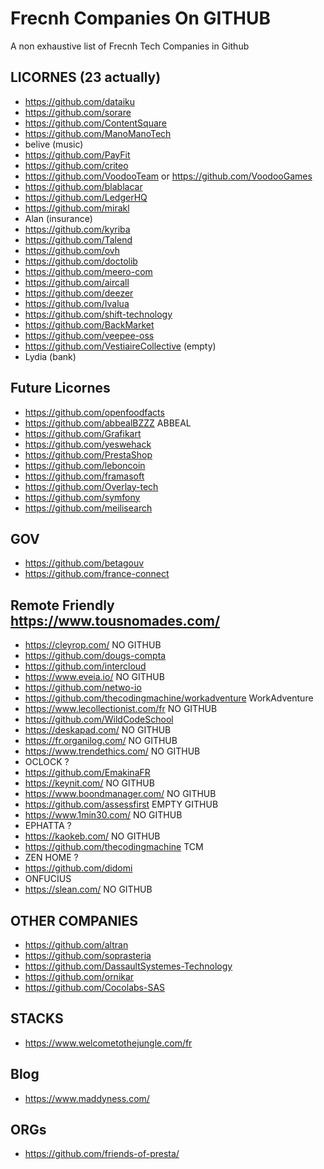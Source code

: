 # Frecnh Companies On GITHUB

A non exhaustive list of Frecnh Tech Companies in Github 

## LICORNES (23 actually)

- https://github.com/dataiku
- https://github.com/sorare
- https://github.com/ContentSquare
- https://github.com/ManoManoTech
- belive (music)
- https://github.com/PayFit
- https://github.com/criteo
- https://github.com/VoodooTeam or https://github.com/VoodooGames
- https://github.com/blablacar
- https://github.com/LedgerHQ
- https://github.com/mirakl
- Alan (insurance)
- https://github.com/kyriba
- https://github.com/Talend
- https://github.com/ovh
- https://github.com/doctolib
- https://github.com/meero-com
- https://github.com/aircall
- https://github.com/deezer
- https://github.com/Ivalua
- https://github.com/shift-technology
- https://github.com/BackMarket
- https://github.com/veepee-oss
- https://github.com/VestiaireCollective (empty)
- Lydia (bank)

## Future Licornes

- https://github.com/openfoodfacts
- https://github.com/abbealBZZZ ABBEAL
- https://github.com/Grafikart
- https://github.com/yeswehack
- https://github.com/PrestaShop
- https://github.com/leboncoin
- https://github.com/framasoft
- https://github.com/Overlay-tech
- https://github.com/symfony
- https://github.com/meilisearch

## GOV

- https://github.com/betagouv
- https://github.com/france-connect

## Remote Friendly https://www.tousnomades.com/

- https://cleyrop.com/ NO GITHUB
- https://github.com/dougs-compta
- https://github.com/intercloud
- https://www.eveia.io/ NO GITHUB
- https://github.com/netwo-io
- https://github.com/thecodingmachine/workadventure WorkAdventure
- https://www.lecollectionist.com/fr NO GITHUB
- https://github.com/WildCodeSchool
- https://deskapad.com/ NO GITHUB
- https://fr.organilog.com/ NO GITHUB
- https://www.trendethics.com/ NO GITHUB
- OCLOCK ?
- https://github.com/EmakinaFR
- https://keynit.com/ NO GITHUB
- https://www.boondmanager.com/ NO GITHUB
- https://github.com/assessfirst EMPTY GITHUB
- https://www.1min30.com/ NO GITHUB
- EPHATTA ?
- https://kaokeb.com/ NO GITHUB
- https://github.com/thecodingmachine TCM
- ZEN HOME ?
- https://github.com/didomi
- ONFUCIUS
- https://slean.com/ NO GITHUB

## OTHER COMPANIES

- https://github.com/altran
- https://github.com/soprasteria
- https://github.com/DassaultSystemes-Technology
- https://github.com/ornikar
- https://github.com/Cocolabs-SAS

## STACKS
- https://www.welcometothejungle.com/fr

## Blog
- https://www.maddyness.com/

## ORGs

- https://github.com/friends-of-presta/
